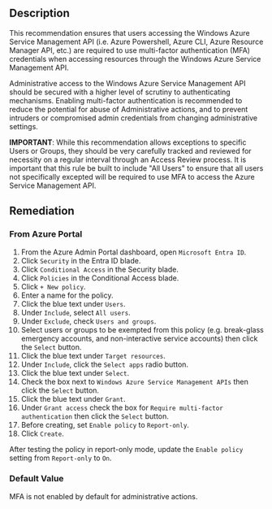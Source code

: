 ## Description

This recommendation ensures that users accessing the Windows Azure Service Management API (i.e. Azure Powershell, Azure CLI, Azure Resource Manager API, etc.) are required to use multi-factor authentication (MFA) credentials when accessing resources through the Windows Azure Service Management API.

Administrative access to the Windows Azure Service Management API should be secured with a higher level of scrutiny to authenticating mechanisms. Enabling multi-factor authentication is recommended to reduce the potential for abuse of Administrative actions, and to prevent intruders or compromised admin credentials from changing administrative settings.

**IMPORTANT**: While this recommendation allows exceptions to specific Users or Groups, they should be very carefully tracked and reviewed for necessity on a regular interval through an Access Review process. It is important that this rule be built to include "All Users" to ensure that all users not specifically excepted will be required to use MFA to access the Azure Service Management API.

## Remediation

### From Azure Portal

1. From the Azure Admin Portal dashboard, open `Microsoft Entra ID`.
2. Click `Security` in the Entra ID blade.
3. Click `Conditional Access` in the Security blade.
4. Click `Policies` in the Conditional Access blade.
5. Click `+ New policy`.
6. Enter a name for the policy.
7. Click the blue text under `Users`.
8. Under `Include`, select `All users`.
9. Under `Exclude`, check `Users and groups`.
10. Select users or groups to be exempted from this policy (e.g. break-glass emergency accounts, and non-interactive service accounts) then click the `Select` button.
11. Click the blue text under `Target resources`.
12. Under `Include`, click the `Select apps` radio button.
13. Click the blue text under `Select`.
14. Check the box next to `Windows Azure Service Management APIs` then click the `Select` button.
15. Click the blue text under `Grant`.
16. Under `Grant access` check the box for `Require multi-factor authentication` then click the `Select` button.
17. Before creating, set `Enable policy` to `Report-only`.
18. Click `Create`.

After testing the policy in report-only mode, update the `Enable policy` setting from `Report-only` to `On`.

### Default Value

MFA is not enabled by default for administrative actions.
